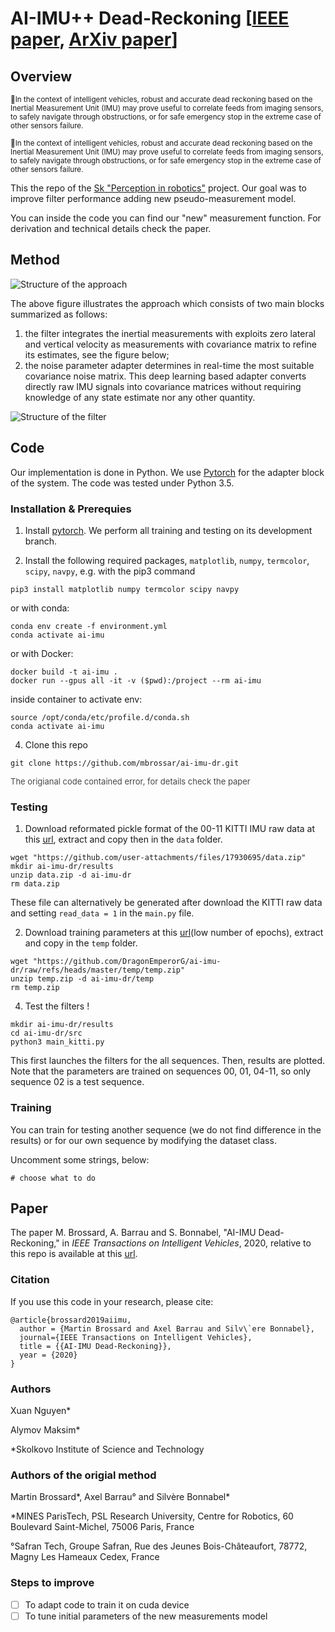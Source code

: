 # AI-IMU++ Dead-Reckoning [[IEEE paper](https://ieeexplore.ieee.org/document/9035481), [ArXiv paper](https://arxiv.org/pdf/1904.06064.pdf)]

<!-- _1.10%_ translational error on the [KITTI](http://www.cvlibs.net/datasets/kitti/eval_odometry.php) odometry sequences with __only__ an Inertial Measurement Unit.

![Results on sequence 08](temp/08.gif) -->

## Overview

<small>🔹In the context of intelligent vehicles, robust and accurate dead reckoning based on the Inertial Measurement Unit (IMU) may prove useful to correlate feeds from imaging sensors, to safely navigate through obstructions, or for safe emergency stop in the extreme case of other sensors failure.</small>

<small>🔹In the context of intelligent vehicles, robust and accurate dead reckoning based on the Inertial Measurement Unit (IMU) may prove useful to correlate feeds from imaging sensors, to safely navigate through obstructions, or for safe emergency stop in the extreme case of other sensors failure.</small>

This the repo of the [Sk "Perception in robotics"](https://github.com/g-ferrer/perception-in-robotics-2025) project. Our goal was to improve filter performance adding new pseudo-measurement model. 

You can inside the code you can find our "new" measurement function. For derivation and technical details check the paper.

## Method

![Structure of the approach](temp/structure.jpg)

The above figure illustrates the approach which consists of two main blocks summarized as follows:
1. the filter integrates the inertial measurements with exploits zero lateral and vertical velocity as measurements with covariance matrix to refine its estimates, see the figure below;
2. the noise parameter adapter determines in real-time the most suitable covariance noise matrix. This deep learning based adapter converts directly raw IMU signals into covariance matrices without requiring knowledge of any state estimate nor any other quantity.


![Structure of the filter](temp/iekf.jpg)

## Code
Our implementation is done in Python. We use [Pytorch](https://pytorch.org/) for the adapter block of the system. The code was tested under Python 3.5.
 
### Installation & Prerequies
1.  Install [pytorch](http://pytorch.org). We perform all training and testing on its development branch.
    
2.  Install the following required packages, `matplotlib`, `numpy`, `termcolor`, `scipy`, `navpy`, e.g. with the pip3 command
```
pip3 install matplotlib numpy termcolor scipy navpy
```
or with conda:

```
conda env create -f environment.yml
conda activate ai-imu
```

or with Docker:
```
docker build -t ai-imu .  
docker run --gpus all -it -v ($pwd):/project --rm ai-imu
``` 

inside container to activate env:
```
source /opt/conda/etc/profile.d/conda.sh
conda activate ai-imu
```
4.  Clone this repo
```
git clone https://github.com/mbrossar/ai-imu-dr.git
```

<span style="font-size: small; opacity: 0.8;">The origianal code contained error, for details check the paper</span>

### Testing
1. Download reformated pickle format of the 00-11 KITTI IMU raw data at this [url](https://github.com/user-attachments/files/17930695/data.zip), extract and copy then in the `data` folder.
```
wget "https://github.com/user-attachments/files/17930695/data.zip"
mkdir ai-imu-dr/results
unzip data.zip -d ai-imu-dr
rm data.zip
```
These file can alternatively be generated after download the KITTI raw data and setting `read_data = 1` in the `main.py` file.

2. Download training parameters at this [url](https://drive.google.com/file/d/10yHLJ8MNgufN8MrOZeku661EyP4M9orz/view?usp=sharing)(low number of epochs), extract and copy in the `temp` folder.
```
wget "https://github.com/DragonEmperorG/ai-imu-dr/raw/refs/heads/master/temp/temp.zip"
unzip temp.zip -d ai-imu-dr/temp
rm temp.zip
```
4. Test the filters !
```
mkdir ai-imu-dr/results
cd ai-imu-dr/src
python3 main_kitti.py
```
This first launches the filters for the all sequences. Then, results are plotted. Note that the parameters are  trained on sequences 00, 01, 04-11, so only sequence 02 is a test sequence.

### Training
You can train for testing another sequence (we do not find difference in the results) or for our own sequence by modifying the dataset class.

Uncomment some strings, below:
```
# choose what to do
```


## Paper
The paper M. Brossard, A. Barrau and S. Bonnabel, "AI-IMU Dead-Reckoning," in _IEEE Transactions on Intelligent Vehicles_, 2020, relative to this repo is available at this [url](https://cloud.mines-paristech.fr/index.php/s/8YDqD0Y1e6BWzCG).


### Citation

If you use this code in your research, please cite:

```
@article{brossard2019aiimu,
  author = {Martin Brossard and Axel Barrau and Silv\`ere Bonnabel},
  journal={IEEE Transactions on Intelligent Vehicles}, 
  title = {{AI-IMU Dead-Reckoning}},
  year = {2020}
}
```

### Authors 
Xuan Nguyen*

Alymov Maksim*

*Skolkovo Institute of Science and Technology

### Authors of the origial method
Martin Brossard*, Axel Barrau° and Silvère Bonnabel*

*MINES ParisTech, PSL Research University, Centre for Robotics, 60 Boulevard Saint-Michel, 75006 Paris, France

°Safran Tech, Groupe Safran, Rue des Jeunes Bois-Châteaufort, 78772, Magny Les Hameaux Cedex, France


### Steps to improve

- [ ] To adapt code to train it on cuda device
- [ ] To tune initial parameters of the new measurements model 